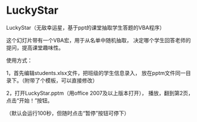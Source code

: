 # LuckyStar
LuckyStar（无敌幸运星，基于ppt的课堂抽取学生答题的VBA程序）

这个幻灯片带有一个VBA宏，用于从名单中随机抽取，
决定哪个学生回答老师的提问，提高课堂趣味性。

使用方式：

1，首先编辑students.xlsx文件，把班级的学生信息录入，
放在pptm文件同一目录下。（附带了个模板，可以直接修改）

2，打开LuckyStar.pptm（用office 2007及以上版本打开），
播放，翻到第2页，点击“开始！”按钮。

（默认会运行100秒，但随时点击“暂停”按钮可停下）
